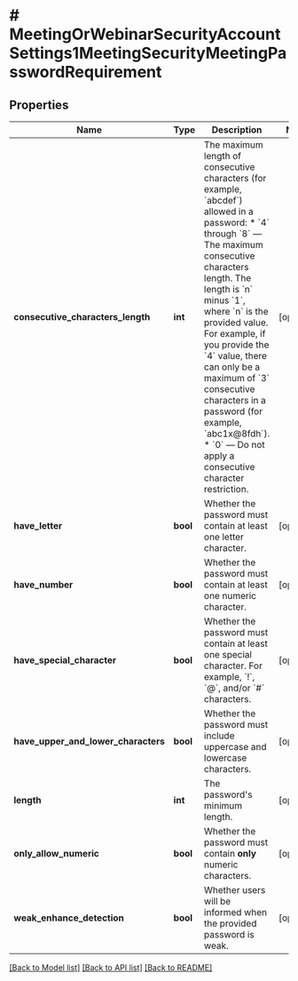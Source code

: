 # # MeetingOrWebinarSecurityAccountSettings1MeetingSecurityMeetingPasswordRequirement

## Properties

Name | Type | Description | Notes
------------ | ------------- | ------------- | -------------
**consecutive_characters_length** | **int** | The maximum length of consecutive characters (for example, &#x60;abcdef&#x60;) allowed in a password:  * &#x60;4&#x60; through &#x60;8&#x60; — The maximum consecutive characters length. The length is &#x60;n&#x60; minus &#x60;1&#x60;, where &#x60;n&#x60; is the provided value. For example, if you provide the &#x60;4&#x60; value, there can only be a maximum of &#x60;3&#x60; consecutive characters in a password (for example, &#x60;abc1x@8fdh&#x60;).  * &#x60;0&#x60; — Do not apply a consecutive character restriction. | [optional]
**have_letter** | **bool** | Whether the password must contain at least one letter character. | [optional]
**have_number** | **bool** | Whether the password must contain at least one numeric character. | [optional]
**have_special_character** | **bool** | Whether the password must contain at least one special character. For example, &#x60;!&#x60;, &#x60;@&#x60;, and/or &#x60;#&#x60; characters. | [optional]
**have_upper_and_lower_characters** | **bool** | Whether the password must include uppercase and lowercase characters. | [optional]
**length** | **int** | The password&#39;s minimum length. | [optional]
**only_allow_numeric** | **bool** | Whether the password must contain **only** numeric characters. | [optional]
**weak_enhance_detection** | **bool** | Whether users will be informed when the provided password is weak. | [optional]

[[Back to Model list]](../../README.md#models) [[Back to API list]](../../README.md#endpoints) [[Back to README]](../../README.md)
